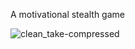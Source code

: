 A motivational stealth game

![clean_take-compressed](https://github.com/user-attachments/assets/55f8f6dc-5ac0-4d26-bbd1-db543af08cc6)
